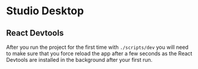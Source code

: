 # Studio Desktop

## React Devtools

After you run the project for the first time with `./scripts/dev` you will need to make sure that you force reload the app after a few seconds as the React Devtools are installed in the background after your first run.
